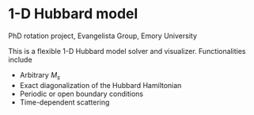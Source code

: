 # 1-D Hubbard model

PhD rotation project, Evangelista Group, Emory University

This is a flexible 1-D Hubbard model solver and visualizer. Functionalities include
- Arbitrary $M_s$
- Exact diagonalization of the Hubbard Hamiltonian
- Periodic or open boundary conditions
- Time-dependent scattering
